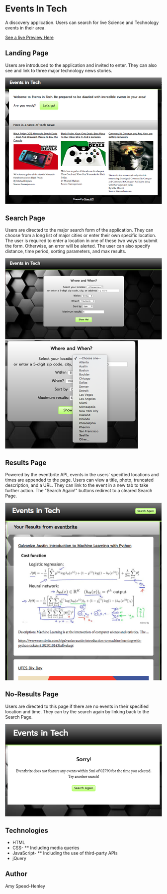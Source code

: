 # Events In Tech

A discovery application. Users can search for live Science and Technology events in their area. 

[See a live Preview Here](https://amyspeed.github.io/EventsInTech)

## Landing Page
Users are introduced to the application and invited to enter. They can also see and link to three major technology news stories.

![Landing Page](ScreenShots/Landing.png)

## Search Page
Users are directed to the major search form of the application. They can choose from a long list of major cities or enter their own specific location. The user is required to enter a location in one of these two ways to submit the form. Otherwise, an error will be alerted. The user can also specify distance, time period, sorting parameters, and max results.

![Search Page](ScreenShots/Search.png) ![Dropdown](ScreenShots/Dropdown.png)

## Results Page
Powered by the eventbrite API, events in the users' specified locations and times are appended to the page. Users can view a title, photo, truncated description, and a URL. They can link to the event in a new tab to take further action. The "Search Again!" buttons redirect to a cleared Search Page.

![Results Page](ScreenShots/Results.png)

## No-Results Page
Users are directed to this page if there are no events in their specified location and time. They can try the search again by linking back to the Search Page.

![No-Results Page](ScreenShots/NoResults.png)


## Technologies
* HTML
* CSS- ** Including media queries
* JavaScript- ** Including the use of third-party APIs
* jQuery

## Author
Amy Speed-Henley